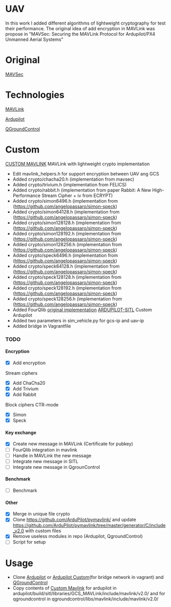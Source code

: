 # UAV

In this work I added different  algorithms of  lightweight cryptography for test their performance. The original idea of add encryption in MAVLink was propose in "MAVSec: Securing the MAVLink Protocol for Ardupilot/PX4 Unmanned Aerial Systems"

# Original
[MAVSec](https://github.com/aniskoubaa/mavsec)

# Technologies
[MAVLink](https://github.com/mavlink/mavlink)

[Ardupilot](https://github.com/ArduPilot/ardupilot)

[QGroundControl](https://github.com/mavlink/qgroundcontrol)


# Custom
[CUSTOM MAVLINK](https://github.com/angelopassaro/c_library_v2) MAVLink with lightweight crypto implementation
- Edit mavlink_helpers.h for support encryption between UAV ang GCS
- Added crypto/chacha20.h (implementation from mavsec)
- Added crypto/trivium.h  (implementation from FELICS)
- Added crypto/rabbit.h   (implementation from paper Rabbit: A New High-Performance Stream Cipher + iv from ECRYPT)
- Added crypto/simon6496.h (implementation from (https://github.com/angelopassaro/simon-speck)
- Added crypto/simon64128.h (implementation from (https://github.com/angelopassaro/simon-speck)
- Added crypto/simon128128.h (implementation from (https://github.com/angelopassaro/simon-speck)
- Added crypto/simon128192.h (implementation from (https://github.com/angelopassaro/simon-speck)
- Added crypto/simon128256.h (implementation from (https://github.com/angelopassaro/simon-speck)
- Added crypto/speck6496.h (implementation from (https://github.com/angelopassaro/simon-speck)
- Added crypto/speck64128.h (implementation from (https://github.com/angelopassaro/simon-speck)
- Added crypto/speck128128.h (implementation from (https://github.com/angelopassaro/simon-speck)
- Added crypto/speck128192.h (implementation from (https://github.com/angelopassaro/simon-speck)
- Added crypto/speck128256.h (implementation from (https://github.com/angelopassaro/simon-speck)
- Added FourQlib [original implementation](https://github.com/microsoft/FourQlib)
[ARDUPILOT-SITL](https://github.com/angelopassaro/ardupilot) Custom Ardupilot
- Added two parameters in sim_vehicle.py for gcs-ip and uav-ip
- Added bridge in Vagrantfile


### TODO

#### Encryption
- [x] Add encryption

Stream ciphers
- [x] Add ChaCha20
- [x] Add Trivium
- [x] Add Rabbit

Block ciphers CTR-mode
- [x] Simon
- [x] Speck

#### Key exchange
- [x] Create new message in MAVLink (Certificate for pubkey)
- [ ] FourQlib integration in mavlink
- [ ] Handle in MAVLink the new message
- [ ] Integrate new message in SITL
- [ ] Integrate new message in QgrounControl

#### Benchmark
- [ ] Benchmark

#### Other
- [x] Merge in unique file crypto 
- [x] Clone https://github.com/ArduPilot/pymavlink/ and update https://github.com/ArduPilot/pymavlink/tree/master/generator/C/include_v2.0 with custom files
- [x] Remove useless modules in repo (Ardupilot, QgroundControl)
- [ ] Script for setup

# Usage
- Clone [Ardupilot](https://github.com/ArduPilot/ardupilot) or [Ardupilot Custom](https://github.com/angelopassaro/ardupilot)(for bridge network in vagrant)  and [QGroundControl](https://github.com/mavlink/qgroundcontrol)
- Copy contents of [Custom Mavlink](https://github.com/angelopassaro/c_library_v2) for ardupilot in ardupilot/build/sitl/libraries/GCS_MAVLink/include/mavlink/v2.0/ and for qgroundcontrol in qgroundcontrol/libs/mavlink/include/mavlink/v2.0/ 


